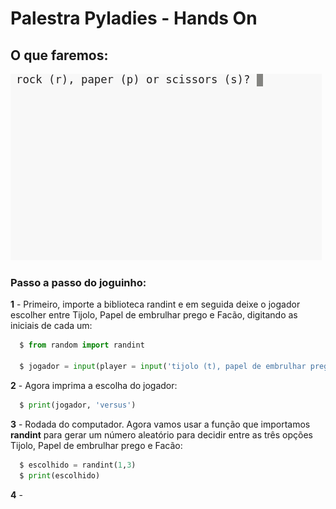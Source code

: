 # Palestra Pyladies - Hands On 

## O que faremos: 

![](Paper_rock_scissors.gif)

### Passo a passo do joguinho:

**1** - Primeiro, importe a biblioteca randint e em seguida deixe o jogador escolher entre Tijolo, Papel de embrulhar prego e Facão, digitando as iniciais de cada um:
``` python
  $ from random import randint

  $ jogador = input(player = input('tijolo (t), papel de embrulhar prego (p) ou facão (f)? '))
```

**2** - Agora imprima a escolha do jogador:
``` python
  $ print(jogador, 'versus')
```

**3** - Rodada do computador. Agora vamos usar a função que importamos __randint__ para gerar um número aleatório para decidir entre as três opções Tijolo, Papel de embrulhar prego e Facão:
```python
  $ escolhido = randint(1,3)
  $ print(escolhido)
```
**4** - 
